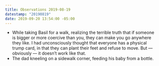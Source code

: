 ```yaml
---
title: Observations 2019-08-19
datestamp: "20190819"
date: 2019-09-20 13:54:00 -05:00
---
```


- While taking Basil for a walk, realizing the terrible truth that if someone is bigger or more coercive than you, they can make you go anywhere they like. I had unconsciously thought that everyone has a physical trump card, in that they can plant their feet and refuse to move. But — obviously — it doesn’t work like that.
- The dad kneeling on a sidewalk corner, feeding his baby from a bottle.
